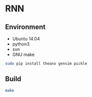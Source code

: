 # RNN

## Environment

- Ubuntu 14.04
- python3
- svn
- GNU make

```sh
sudo pip install theano gensim pickle
```

## Build

```sh
make
```
